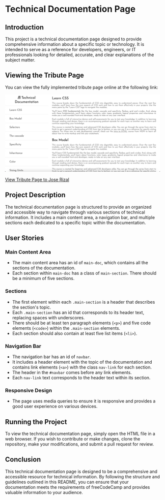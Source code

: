 # Technical Documentation Page

## Introduction

This project is a technical documentation page designed to provide comprehensive information about a specific topic or technology. It is intended to serve as a reference for developers, engineers, or IT professionals looking for detailed, accurate, and clear explanations of the subject matter.

## Viewing the Tribute Page

You can view the fully implemented tribute page online at the following link:

<img src="Technical Documentation Page.png">

[View Tribute Page to Jose Rizal](https://rootaccess2023.github.io/freeCodeCamp_tribute_page/)

## Project Description

The technical documentation page is structured to provide an organized and accessible way to navigate through various sections of technical information. It includes a main content area, a navigation bar, and multiple sections each dedicated to a specific topic within the documentation.

## User Stories

### Main Content Area
- The main content area has an id of `main-doc`, which contains all the sections of the documentation.
- Each section within `main-doc` has a class of `main-section`. There should be a minimum of five sections.

### Sections
- The first element within each `.main-section` is a header that describes the section's topic.
- Each `.main-section` has an id that corresponds to its header text, replacing spaces with underscores.
- There should be at least ten paragraph elements (`<p>`) and five code elements (`<code>`) within the `.main-section` elements.
- Each section should also contain at least five list items (`<li>`).

### Navigation Bar
- The navigation bar has an id of `navbar`.
- It includes a header element with the topic of the documentation and contains link elements (`<a>`) with the class `nav-link` for each section.
- The header in the `#navbar` comes before any link elements.
- Each `nav-link` text corresponds to the header text within its section.

### Responsive Design
- The page uses media queries to ensure it is responsive and provides a good user experience on various devices.

## Running the Project

To view the technical documentation page, simply open the HTML file in a web browser. If you wish to contribute or make changes, clone the repository, make your modifications, and submit a pull request for review.

## Conclusion

This technical documentation page is designed to be a comprehensive and accessible resource for technical information. By following the structure and guidelines outlined in this README, you can ensure that your documentation meets the requirements of freeCodeCamp and provides valuable information to your audience.
